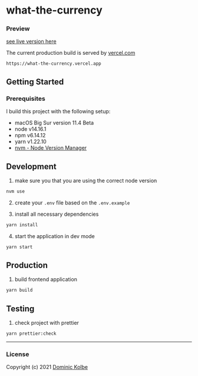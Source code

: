 # what-the-currency

### Preview

[see live version here](https://what-the-currency.vercel.app)

The current production build is served by [vercel.com](https://vercel.com)

```http
https://what-the-currency.vercel.app
```

## Getting Started

### Prerequisites

I build this project with the following setup:

- macOS Big Sur version 11.4 Beta
- node v14.16.1
- npm v6.14.12
- yarn v1.22.10
- [nvm - Node Version Manager](https://github.com/nvm-sh/nvm)

## Development

1. make sure you that you are using the correct node version

```bash
nvm use
```

2. create your `.env` file based on the `.env.example`

3. install all necessary dependencies

```bash
yarn install
```

4. start the application in dev mode

```bash
yarn start
```

## Production

1. build frontend application

```bash
yarn build
```

## Testing

1. check project with prettier

```bash
yarn prettier:check
```

---

### License

Copyright (c) 2021 [Dominic Kolbe](https://dominickolbe.dk)
